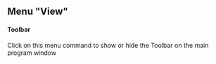 ## Menu "View"

#### Toolbar
Click on this menu command to show or hide the Toolbar on the main program window